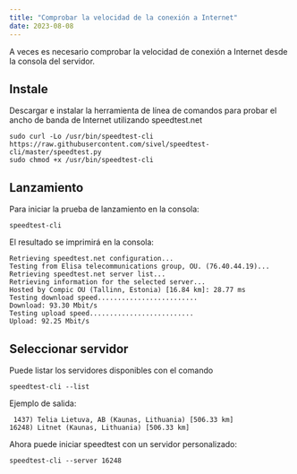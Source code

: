 ```yaml
---
title: "Comprobar la velocidad de la conexión a Internet"
date: 2023-08-08
---
```


A veces es necesario comprobar la velocidad de conexión a Internet desde la consola del servidor.

## Instale[](https://help.cesbo.com/misc/tools-and-utilities/network/speedtest#install)

Descargar e instalar la herramienta de línea de comandos para probar el ancho de banda de Internet utilizando speedtest.net

```
sudo curl -Lo /usr/bin/speedtest-cli https://raw.githubusercontent.com/sivel/speedtest-cli/master/speedtest.py
sudo chmod +x /usr/bin/speedtest-cli
```

## Lanzamiento[](https://help.cesbo.com/misc/tools-and-utilities/network/speedtest#launch)

Para iniciar la prueba de lanzamiento en la consola:

```
speedtest-cli
```

El resultado se imprimirá en la consola:

```
Retrieving speedtest.net configuration...
Testing from Elisa telecommunications group, OU. (76.40.44.19)...
Retrieving speedtest.net server list...
Retrieving information for the selected server...
Hosted by Compic OU (Tallinn, Estonia) [16.84 km]: 28.77 ms
Testing download speed.........................
Download: 93.30 Mbit/s
Testing upload speed..........................
Upload: 92.25 Mbit/s
```

## Seleccionar servidor[](https://help.cesbo.com/misc/tools-and-utilities/network/speedtest#select-server)

Puede listar los servidores disponibles con el comando

```
speedtest-cli --list
```

Ejemplo de salida:

```
 1437) Telia Lietuva, AB (Kaunas, Lithuania) [506.33 km]
16248) Litnet (Kaunas, Lithuania) [506.33 km]
```

Ahora puede iniciar speedtest con un servidor personalizado:

```
speedtest-cli --server 16248
```
